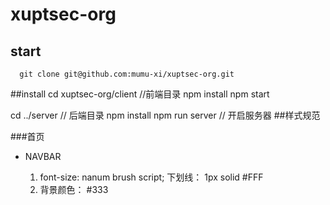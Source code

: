 # xuptsec-org
 ## start
 ```
   git clone git@github.com:mumu-xi/xuptsec-org.git
 ```
##install
   cd xuptsec-org/client //前端目录
   npm install
   npm start

   cd ../server // 后端目录
   npm install
   npm run server // 开启服务器
##样式规范
</hr>
###首页
<ul>
  <li>NAVBAR</li>
  <ol>
    <li>font-size: nanum brush script; 下划线： 1px solid #FFF</li>
    <li>背景颜色： #333</li>

  </ol>

</ul>
